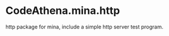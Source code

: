 CodeAthena.mina.http
====================

http package for mina, include a simple http server test program.
